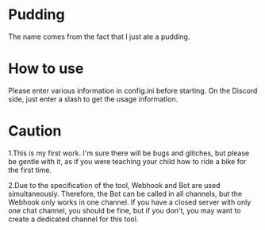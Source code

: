 # Pudding
The name comes from the fact that I just ate a pudding.

# How to use
Please enter various information in config.ini before starting.
On the Discord side, just enter a slash to get the usage information.

# Caution
1.This is my first work. I'm sure there will be bugs and glitches, but please be gentle with it, as if you were teaching your child how to ride a bike for the first time.

2.Due to the specification of the tool, Webhook and Bot are used simultaneously. Therefore, the Bot can be called in all channels, but the Webhook only works in one channel. If you have a closed server with only one chat channel, you should be fine, but if you don't, you may want to create a dedicated channel for this tool.
